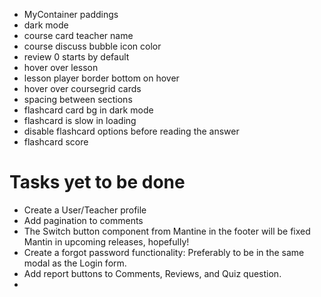 - MyContainer paddings
- dark mode
- course card teacher name
- course discuss bubble icon color
- review 0 starts by default
- hover over lesson
- lesson player border bottom on hover
- hover over coursegrid cards
- spacing between sections
- flashcard card bg in dark mode
- flashcard is slow in loading
- disable flashcard options before reading the answer
- flashcard score

# Tasks yet to be done

- Create a User/Teacher profile
- Add pagination to comments
- The Switch button component from Mantine in the footer will be fixed Mantin in
  upcoming releases, hopefully!
- Create a forgot password functionality: Preferably to be in the same modal as
  the Login form.
- Add report buttons to Comments, Reviews, and Quiz question.
-
